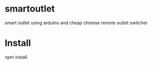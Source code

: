 # smartoutlet
smart outlet using arduino and cheap chinese remote outlet switcher


# Install
npm install


